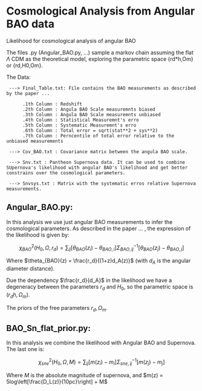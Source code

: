 # Cosmological Analysis from Angular BAO data

Likelihood for cosmological analysis of angular BAO


The files .py (Angular_BAO.py, ...) sample a markov chain assuming the flat $\Lambda$ CDM as the theoretical model, exploring the parametric space {rd*h,Om} or {rd,H0,Om}.


The Data:

     ---> Final_Table.txt: File contains the BAO measurements as described by the paper ...

          .1th Column : Redshift
          .2th Column : Angula BAO Scale measuremnts biased 
          .3th Column : Angula BAO Scale measuremnts unbiased
          .4th Column : Statistical Measuremnt's erro
          .5th Column : Systematic Measuremnt's erro
          .6th Column : Total error = sqrt(stat**2 + sys**2)         
          .7th Column : Perncentile of total error relative to the unbiased measurements 

     ---> Cov_BAO.txt : Covariance matrix between the angula BAO scale.
     
     ---> Snv.txt : Pantheon Supernova data. It can be used to combine SUpernova's likelihood with angular BAO's likelihood and get better constrains over the cosmological parameters.
     
     ---> Snvsys.txt : Matrix with the systematic erros relative Supernova measurements.
     
     
## Angular_BAO.py:


 In this analysis we use just angular BAO measurements to infer the cosmological parameters. As described in the paper ... , the expression of the likelihood is given by:



$$\chi^2_{BAO}(H_0,\Omega, r_d) = \sum_{ij} [\theta_{BAO}(z_i) - \theta_{BAO,i}]\Sigma^{-1}_{BAO,ij}[\theta_{BAO}(z_j) - \theta_{BAO,j}]$$



  Where $\theta_{BAO}(z) = \frac{r_d}{(1+z)d_A(z)}$ (with $d_A$ is the angular diameter distance).
  
  Due the dependency $\frac{r_d}{d_A}$ in the likelihood we have a degeneracy between the parameters $r_d$ and $H_0$, so the parametric space is $(r_dh,\Omega_m)$. 
  
  The priors of the free parameters $r_d, \Omega_m$.
  
## BAO_Sn_flat_prior.py:


  In this analysis we combine the likelihood with Angular BAO and Supernova. The last one is:
  
  
  $$\chi^2_{sne}(H_0,\Omega, M) = \sum_{ij} [m(z_i) - m_{i}]\Sigma^{-1}_{sne,ij}[m(z_j) - m_{j}]$$
  
  Where $M$ is the absolute magnitude of supernova, and $m(z) = 5log\left[\frac{D_L(z)}{10pc}\right] + M$
  
  
  
  
